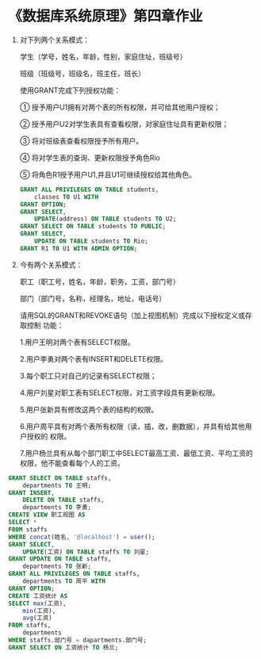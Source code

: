 # 《数据库系统原理》第四章作业

1. 对下列两个关系模式：

   学生（学号，姓名，年龄，性别，家庭住址，班级号）

   班级（班级号，班级名，班主任，班长）

   使用GRANT完成下列授权功能：

   ① 授予用户U1拥有对两个表的所有权限，并可给其他用户授权；

   ② 授予用户U2对学生表具有查看权限，对家庭住址具有更新权限；

   ③ 将对班级表查看权限授予所有用户。

   ④ 将对学生表的查询、更新权限授予角色Rio

   ⑤ 将角色R1授予用户U1,并且U1可继续授权给其他角色。

   ```sql
   GRANT ALL PRIVILEGES ON TABLE students,
       classes TO U1 WITH
   GRANT OPTION;
   GRANT SELECT,
       UPDATE(address) ON TABLE students TO U2;
   GRANT SELECT ON TABLE students TO PUBLIC;
   GRANT SELECT,
       UPDATE ON TABLE students TO Rio;
   GRANT R1 TO U1 WITH ADMIN OPTION;
   ```

2. 今有两个关系模式：

   职工（职工号，姓名，年龄，职务，工资，部门号）

   部门（部门号，名称，经理名，地址，电话号）

   请用SQL的GRANT和REVOKE语句（加上视图机制）完成以下授权定义或存取控制 功能：

   1.用户王明对两个表有SELECT权限。

   2.用户李勇对两个表有INSERT和DELETE权限。

   3.每个职工只对自己的记录有SELECT权限；

   4.用户刘星对职工表有SELECT权限，对工资字段具有更新权限。

   5.用户张新具有修改这两个表的结构的权限。

   6.用户周平具有对两个表所有权限（读，插，改，删数据），并具有给其他用户授权的 权限。

   7.用户杨兰具有从每个部门职工中SELECT最高工资、最低工资、平均工资的权限，他不能查看每个人的工资。

```sql
GRANT SELECT ON TABLE staffs,
    departments TO 王明;
GRANT INSERT,
    DELETE ON TABLE staffs,
    departments TO 李勇;
CREATE VIEW 职工视图 AS
SELECT *
FROM staffs
WHERE concat(姓名, '@localhost') = user();
GRANT SELECT,
    UPDATE(工资) ON TABLE staffs TO 刘星;
GRANT UPDATE ON TABLE staffs,
    departments TO 张新;
GRANT ALL PRIVILEGES ON TABLE staffs,
    departments TO 周平 WITH
GRANT OPTION;
CREATE 工资统计 AS
SELECT max(工资),
    min(工资),
    avg(工资)
FROM staffs,
    departments
WHERE staffs.部门号 = dapartments.部门号;
GRANT SELECT ON 工资统计 TO 杨兰;
```

